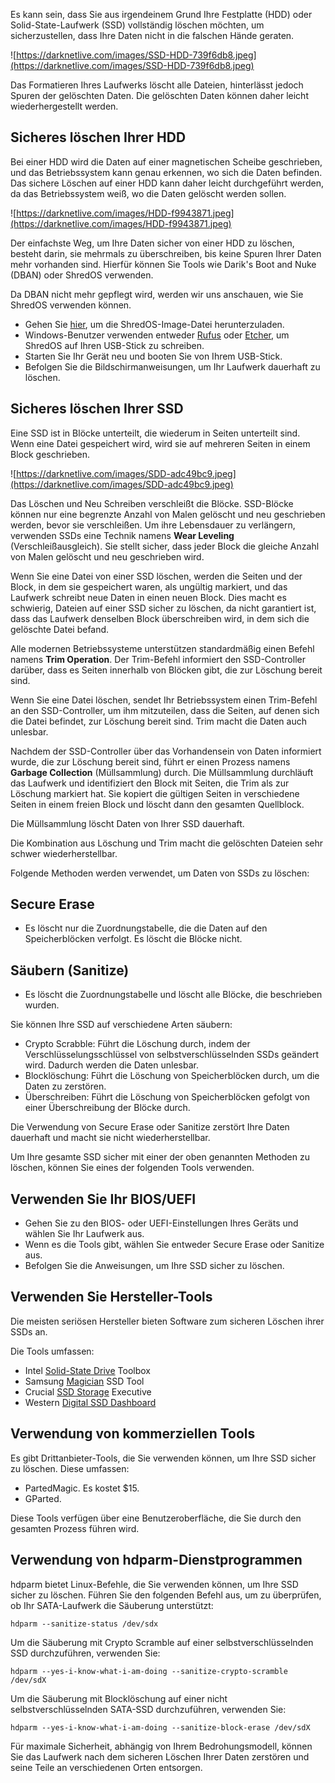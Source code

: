
Es kann sein, dass Sie aus irgendeinem Grund Ihre Festplatte (HDD) oder Solid-State-Laufwerk (SSD) vollständig löschen möchten, um sicherzustellen, dass Ihre Daten nicht in die falschen Hände geraten.

![https://darknetlive.com/images/SSD-HDD-739f6db8.jpeg](https://darknetlive.com/images/SSD-HDD-739f6db8.jpeg)

Das Formatieren Ihres Laufwerks löscht alle Dateien, hinterlässt jedoch Spuren der gelöschten Daten. Die gelöschten Daten können daher leicht wiederhergestellt werden.

## **Sicheres löschen Ihrer HDD**

Bei einer HDD wird die Daten auf einer magnetischen Scheibe geschrieben, und das Betriebssystem kann genau erkennen, wo sich die Daten befinden. Das sichere Löschen auf einer HDD kann daher leicht durchgeführt werden, da das Betriebssystem weiß, wo die Daten gelöscht werden sollen.

![https://darknetlive.com/images/HDD-f9943871.jpeg](https://darknetlive.com/images/HDD-f9943871.jpeg)

Der einfachste Weg, um Ihre Daten sicher von einer HDD zu löschen, besteht darin, sie mehrmals zu überschreiben, bis keine Spuren Ihrer Daten mehr vorhanden sind. Hierfür können Sie Tools wie Darik's Boot and Nuke (DBAN) oder ShredOS verwenden.

Da DBAN nicht mehr gepflegt wird, werden wir uns anschauen, wie Sie ShredOS verwenden können.

- Gehen Sie [hier](https://github.com/PartialVolume/shredos.x86_64#shredos-version-v2021082_23_x86-64_034-latest-release), um die ShredOS-Image-Datei herunterzuladen.
- Windows-Benutzer verwenden entweder [Rufus](https://rufus.ie/en/) oder [Etcher](https://etcher.balena.io/), um ShredOS auf Ihren USB-Stick zu schreiben.
- Starten Sie Ihr Gerät neu und booten Sie von Ihrem USB-Stick.
- Befolgen Sie die Bildschirmanweisungen, um Ihr Laufwerk dauerhaft zu löschen.

## **Sicheres löschen Ihrer SSD**

Eine SSD ist in Blöcke unterteilt, die wiederum in Seiten unterteilt sind. Wenn eine Datei gespeichert wird, wird sie auf mehreren Seiten in einem Block geschrieben.

![https://darknetlive.com/images/SDD-adc49bc9.jpeg](https://darknetlive.com/images/SDD-adc49bc9.jpeg)

Das Löschen und Neu Schreiben verschleißt die Blöcke. SSD-Blöcke können nur eine begrenzte Anzahl von Malen gelöscht und neu geschrieben werden, bevor sie verschleißen. Um ihre Lebensdauer zu verlängern, verwenden SSDs eine Technik namens **Wear Leveling** (Verschleißausgleich). Sie stellt sicher, dass jeder Block die gleiche Anzahl von Malen gelöscht und neu geschrieben wird.

Wenn Sie eine Datei von einer SSD löschen, werden die Seiten und der Block, in dem sie gespeichert waren, als ungültig markiert, und das Laufwerk schreibt neue Daten in einen neuen Block. Dies macht es schwierig, Dateien auf einer SSD sicher zu löschen, da nicht garantiert ist, dass das Laufwerk denselben Block überschreiben wird, in dem sich die gelöschte Datei befand.

Alle modernen Betriebssysteme unterstützen standardmäßig einen Befehl namens **Trim Operation**. Der Trim-Befehl informiert den SSD-Controller darüber, dass es Seiten innerhalb von Blöcken gibt, die zur Löschung bereit sind.

Wenn Sie eine Datei löschen, sendet Ihr Betriebssystem einen Trim-Befehl an den SSD-Controller, um ihm mitzuteilen, dass die Seiten, auf denen sich die Datei befindet, zur Löschung bereit sind. Trim macht die Daten auch unlesbar.

Nachdem der SSD-Controller über das Vorhandensein von Daten informiert wurde, die zur Löschung bereit sind, führt er einen Prozess namens **Garbage Collection** (Müllsammlung) durch. Die Müllsammlung durchläuft das Laufwerk und identifiziert den Block mit Seiten, die Trim als zur Löschung markiert hat. Sie kopiert die gültigen Seiten in verschiedene Seiten in einem freien Block und löscht dann den gesamten Quellblock.

Die Müllsammlung löscht Daten von Ihrer SSD dauerhaft.

Die Kombination aus Löschung und Trim macht die gelöschten Dateien sehr schwer wiederherstellbar.

Folgende Methoden werden verwendet, um Daten von SSDs zu löschen:

## Secure Erase

- Es löscht nur die Zuordnungstabelle, die die Daten auf den Speicherblöcken verfolgt. Es löscht die Blöcke nicht.

## Säubern (Sanitize)

- Es löscht die Zuordnungstabelle und löscht alle Blöcke, die beschrieben wurden.

Sie können Ihre SSD auf verschiedene Arten säubern:

- Crypto Scrabble: Führt die Löschung durch, indem der Verschlüsselungsschlüssel von selbstverschlüsselnden SSDs geändert wird. Dadurch werden die Daten unlesbar.
- Blocklöschung: Führt die Löschung von Speicherblöcken durch, um die Daten zu zerstören.
- Überschreiben: Führt die Löschung von Speicherblöcken gefolgt von einer Überschreibung der Blöcke durch.

Die Verwendung von Secure Erase oder Sanitize zerstört Ihre Daten dauerhaft und macht sie nicht wiederherstellbar.

Um Ihre gesamte SSD sicher mit einer der oben genannten Methoden zu löschen, können Sie eines der folgenden Tools verwenden.

## Verwenden Sie Ihr BIOS/UEFI

- Gehen Sie zu den BIOS- oder UEFI-Einstellungen Ihres Geräts und wählen Sie Ihr Laufwerk aus.
- Wenn es die Tools gibt, wählen Sie entweder Secure Erase oder Sanitize aus.
- Befolgen Sie die Anweisungen, um Ihre SSD sicher zu löschen.

## Verwenden Sie Hersteller-Tools

Die meisten seriösen Hersteller bieten Software zum sicheren Löschen ihrer SSDs an.

Die Tools umfassen:

- Intel [Solid-State Drive](https://downloadcenter.intel.com/download/29205/Intel-Solid-State-Drive-Toolbox) Toolbox
- Samsung [Magician](https://semiconductor.samsung.com/consumer-storage/magician/) SSD Tool
- Crucial [SSD Storage](https://www.crucial.com/support/storage-executive) Executive
- Western [Digital SSD Dashboard](https://support-en.wd.com/app/answers/detailweb/a_id/10346)

## **Verwendung von kommerziellen Tools**

Es gibt Drittanbieter-Tools, die Sie verwenden können, um Ihre SSD sicher zu löschen. Diese umfassen:

- PartedMagic. Es kostet $15.
- GParted.

Diese Tools verfügen über eine Benutzeroberfläche, die Sie durch den gesamten Prozess führen wird.

## **Verwendung von hdparm-Dienstprogrammen**

hdparm bietet Linux-Befehle, die Sie verwenden können, um Ihre SSD sicher zu löschen. Führen Sie den folgenden Befehl aus, um zu überprüfen, ob Ihr SATA-Laufwerk die Säuberung unterstützt:

`hdparm --sanitize-status /dev/sdx`

Um die Säuberung mit Crypto Scramble auf einer selbstverschlüsselnden SSD durchzuführen, verwenden Sie:

`hdparm --yes-i-know-what-i-am-doing --sanitize-crypto-scramble /dev/sdX`

Um die Säuberung mit Blocklöschung auf einer nicht selbstverschlüsselnden SATA-SSD durchzuführen, verwenden Sie:

`hdparm --yes-i-know-what-i-am-doing --sanitize-block-erase /dev/sdX`

Für maximale Sicherheit, abhängig von Ihrem Bedrohungsmodell, können Sie das Laufwerk nach dem sicheren Löschen Ihrer Daten zerstören und seine Teile an verschiedenen Orten entsorgen.